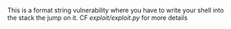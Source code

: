 This is a format string vulnerability where you have to write your shell into the stack the jump on it. CF *exploit/exploit.py* for more details